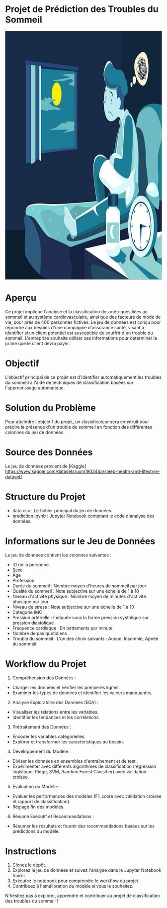 # Projet de Prédiction des Troubles du Sommeil


<img src='https://github.com/issaniang5/Prediction-des-Troubles-du-Sommeil/blob/main/IMAGES/image%20readme.jpeg' height=800px width=800px></img>

# Aperçu
Ce projet implique l'analyse et la classification des métriques liées au sommeil et au système cardiovasculaire, ainsi que des facteurs de mode de vie, pour près de 400 personnes fictives. Le jeu de données est conçu pour répondre aux besoins d'une compagnie d'assurance santé, visant à identifier si un client potentiel est susceptible de souffrir d'un trouble du sommeil. L'entreprise souhaite utiliser ces informations pour déterminer la prime que le client devra payer.

# Objectif
L'objectif principal de ce projet est d'identifier automatiquement les troubles du sommeil à l'aide de techniques de classification basées sur l'apprentissage automatique.

# Solution du Problème
Pour atteindre l'objectif du projet, un classificateur sera construit pour prédire la présence d'un trouble du sommeil en fonction des différentes colonnes du jeu de données.

# Source des Données
Le jeu de données provient de [Kaggle] https://www.kaggle.com/datasets/uom190346a/sleep-health-and-lifestyle-dataset/

# Structure du Projet
- data.csv : Le fichier principal du jeu de données.
- prediction.ipynb : Jupyter Notebook contenant le code d'analyse des données.

# Informations sur le Jeu de Données
Le jeu de données contient les colonnes suivantes :

- ID de la personne
- Sexe
- Âge
- Profession
- Durée du sommeil : Nombre moyen d'heures de sommeil par jour
- Qualité du sommeil : Note subjective sur une échelle de 1 à 10
- Niveau d'activité physique : Nombre moyen de minutes d'activité physique par jour
- Niveau de stress : Note subjective sur une échelle de 1 à 10
- Catégorie IMC
- Pression artérielle : Indiquée sous la forme pression systolique sur pression diastolique
- Fréquence cardiaque : En battements par minute
- Nombre de pas quotidiens
- Trouble du sommeil : L'un des choix suivants : Aucun, Insomnie, Apnée du sommeil


# Workflow du Projet
1. Compréhension des Données :
- Charger les données et vérifier les premières lignes.
- Examiner les types de données et identifier les valeurs manquantes.

2. Analyse Exploratoire des Données (EDA) :
- Visualiser les relations entre les variables.
- Identifier les tendances et les corrélations.

3. Prétraitement des Données :
- Encoder les variables catégorielles.
- Explorer et transformer les caractéristiques au besoin.

4. Développement du Modèle :
- Diviser les données en ensembles d'entraînement et de test.
- Expérimenter avec différents algorithmes de classification (régression logistique, Ridge, SVM, Random Forest Classifier) avec validation croisée.

5. Évaluation du Modèle :
- Évaluer les performances des modèles (F1_score avec validation croisée et rapport de classification).
- Réglage fin des modèles.

6. Résumé Exécutif et Recommandations :
- Résumer les résultats et fournir des recommandations basées sur les prédictions du modèle.


# Instructions
1. Clonez le dépôt.
2. Explorez le jeu de données et suivez l'analyse dans le Jupyter Notebook fourni.
3. Exécutez le notebook pour comprendre le workflow du projet.
4. Contribuez à l'amélioration du modèle si vous le souhaitez.

N'hésitez pas à explorer, apprendre et contribuer au projet de classification des troubles du sommeil !










